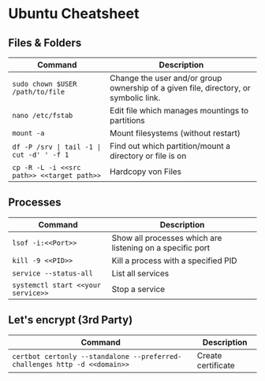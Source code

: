 # Ubuntu Cheatsheet

## Files & Folders

| Command  |  Description |
|---|---|
| `sudo chown $USER /path/to/file`  | Change the user and/or group ownership of a given file, directory, or symbolic link. |
| `nano /etc/fstab`  |  Edit file which manages mountings to partitions  |
| `mount -a`  |  Mount filesystems (without restart) |
| `df -P /srv \| tail -1 \| cut -d' ' -f 1` |  Find out which partition/mount a directory or file is on|
| `cp -R -L -i <<src path>> <<target path>>` | Hardcopy von Files

## Processes

| Command  |  Description |
|---|---|
| `lsof -i:<<Port>>`| Show all processes which are listening on a specific port|
| `kill -9 <<PID>>`  | Kill a process with a specified PID |
| `service --status-all`| List all services |
| `systemctl start <<your service>>` | Stop a service |

## Let's encrypt (3rd Party)

| Command  |  Description |
|---|---|
| `certbot certonly --standalone --preferred-challenges http -d <<domain>>`| Create certificate |

